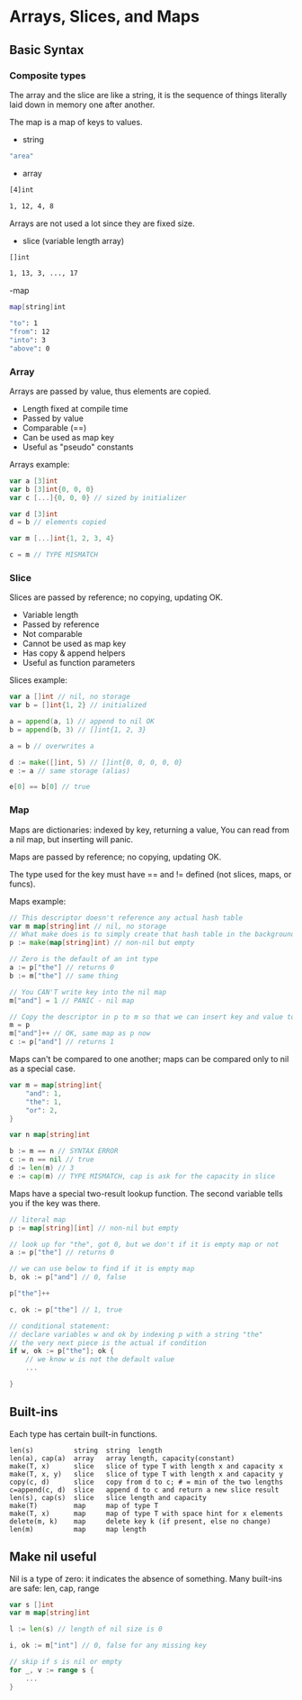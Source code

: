 # Arrays, Slices, and Maps

## Basic Syntax

### Composite types

The array and the slice are like a string, it is the sequence of things literally laid down in memory one after another.

The map is a map of keys to values.

- string
```bash
"area"
```

- array
```bash
[4]int

1, 12, 4, 8
```

Arrays are not used a lot since they are fixed size.

- slice (variable length array)
```bash
[]int

1, 13, 3, ..., 17
```

-map
```bash
map[string]int

"to": 1
"from": 12
"into": 3
"above": 0
```

### Array

Arrays are passed by value, thus elements are copied.

- Length fixed at compile time
- Passed by value
- Comparable (==)
- Can be used as map key
- Useful as "pseudo" constants

Arrays example:

```go
var a [3]int
var b [3]int{0, 0, 0}
var c [...]{0, 0, 0} // sized by initializer

var d [3]int
d = b // elements copied

var m [...]int{1, 2, 3, 4}

c = m // TYPE MISMATCH
```

### Slice

Slices are passed by reference; no copying, updating OK.

- Variable length
- Passed by reference
- Not comparable
- Cannot be used as map key
- Has copy & append helpers
- Useful as function parameters

Slices example:

```go
var a []int // nil, no storage
var b = []int{1, 2} // initialized

a = append(a, 1) // append to nil OK
b = append(b, 3) // []int{1, 2, 3}

a = b // overwrites a

d := make([]int, 5) // []int{0, 0, 0, 0, 0}
e := a // same storage (alias)

e[0] == b[0] // true
```

### Map

Maps are dictionaries: indexed by key, returning a value, You can read from a nil map, but inserting will panic.

Maps are passed by reference; no copying, updating OK.

The type used for the key must have == and != defined (not slices, maps, or funcs).

Maps example:

```go
// This descriptor doesn't reference any actual hash table
var m map[string]int // nil, no storage
// What make does is to simply create that hash table in the background
p := make(map[string]int) // non-nil but empty

// Zero is the default of an int type
a := p["the"] // returns 0
b := m["the"] // same thing

// You CAN'T write key into the nil map
m["and"] = 1 // PANIC - nil map

// Copy the descriptor in p to m so that we can insert key and value to m
m = p
m["and"]++ // OK, same map as p now
c := p["and"] // returns 1

```

Maps can't be compared to one another; maps can be compared only to nil as a special case.

```go
var m = map[string]int{
    "and": 1,
    "the": 1,
    "or": 2,
}

var n map[string]int

b := m == n // SYNTAX ERROR
c := n == nil // true
d := len(m) // 3
e := cap(m) // TYPE MISMATCH, cap is ask for the capacity in slice
```

Maps have a special two-result lookup function. The second variable tells you if the key was there.

```go
// literal map
p := map[string][int] // non-nil but empty

// look up for "the", got 0, but we don't if it is empty map or not
a := p["the"] // returns 0

// we can use below to find if it is empty map
b, ok := p["and"] // 0, false

p["the"]++

c, ok := p["the"] // 1, true

// conditional statement:
// declare variables w and ok by indexing p with a string "the"
// the very next piece is the actual if condition
if w, ok := p["the"]; ok {
    // we know w is not the default value
    ...

}
```

## Built-ins

Each type has certain built-in functions.

```
len(s)          string  string  length
len(a), cap(a)  array   array length, capacity(constant)
make(T, x)      slice   slice of type T with length x and capacity x
make(T, x, y)   slice   slice of type T with length x and capacity y
copy(c, d)      slice   copy from d to c; # = min of the two lengths
c=append(c, d)  slice   append d to c and return a new slice result
len(s), cap(s)  slice   slice length and capacity
make(T)         map     map of type T
make(T, x)      map     map of type T with space hint for x elements
delete(m, k)    map     delete key k (if present, else no change)
len(m)          map     map length
```

## Make nil useful

Nil is a type of zero: it indicates the absence of something. Many built-ins are safe: len, cap, range

```go
var s []int
var m map[string]int

l := len(s) // length of nil size is 0

i, ok := m["int"] // 0, false for any missing key

// skip if s is nil or empty
for _, v := range s {
    ...
}
```
